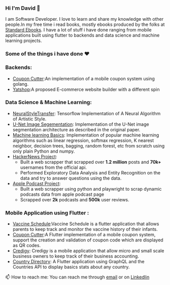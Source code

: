
 ### Hi I'm David :wave:

 
I am Software Developer.
I love to learn and share my knowledge with other people.In my free time i read books, mostly ebooks produced by the folks at [Standard Ebooks]('https://standardebooks.org/'). I have a lot of stuff i have done ranging from mobile applications built using flutter to backends and data science and machine learning projects.


### Some of the things i have done :heart:  

### Backends:
-  [Coupon Cutter](https://github.com/david-adewoyin/couponcutter):An implementation of a mobile coupon system using golang.
-  [Yatshop](https://github.com/david-adewoyin/yatshop):A proposed E-commerce website builder with a different spin


 ### Data Science & Machine Learning:  
- [NeuralStyleTransfer](https://github.com/david-adewoyin/NeuralStyleTransfer): Tensorflow Implementation of A Neural Algorithm of Artistic Style.
- [U-Net Image Segementation](https://github.com/david-adewoyin/UNet): Implementation of the U-Net image segmentation architecture as described in the original paper.
- [Machine learning Basics](https://github.com/david-adewoyin/machine_learning_basics): Implementation of popular machine learning algorithms such as linear regression, softmax regression, K nearest neighbor, decision trees, bagging, random forest, etc from scratch using only plain Python and numpy.
- [HackerNews Project](https://github.com/david-adewoyin/HackerNews):
  - Built a web scrapper that scrapped over **1.2 million** posts and **70k+** usernames from the official api.
  - Performed Exploratory Data Analysis and Entity Recognition on the data and try to answer questions using the data.
- [Apple Podcast Project](https://github.com/david-adewoyin/apple_podcasts):
  - Built a web scrapper using python and playwright to scrap dynamic podcasts data from apple podcast page
  - Scrapped  over **2k** podcasts and  **500k** user reviews.  
  

### Mobile Application using **Flutter** : 


-  [Vaccine Schedule](https://github.com/david-adewoyin/vaccine_schedule):Vaccine Schedule is a flutter application that allows parents to keep track and monitor the vaccine history of their infants.
-  [Coupon Cutter](https://github.com/david-adewoyin/cuo-cutter):A Flutter implementation of a mobile coupon system, support the creation and validation of coupon code which are displayed as QR codes.
-  [Credigy](https://github.com/david-adewoyin/credigy): Credigy is a mobile application that allow micro and small scale business owners to keep track of their business accounting.
-  [Country Directory](https://github.com/david-adewoyin/country_directory): A Flutter application using GraphQL and the Countries API to display basics stats about any country.


:mailbox: How to reach me: You can reach me through [email]('mailto:davyadewoyin@gmail.com') or on [Linkedlin](https://www.linkedin.com/in/davyadewoyin/) 

<!--
**david-adewoyin/david-adewoyin** is a ✨ _special_ ✨ repository because its `README.md` (this file) appears on your GitHub profile.

Here are some ideas to get you started:

- 🔭 I’m currently working on ...
- 🌱 I’m currently learning ...
- 👯 I’m looking to collaborate on ...
- 🤔 I’m looking for help with ...
- 💬 Ask me about ...
- 📫 How to reach me: ...
- 😄 Pronouns: ...
- ⚡ Fun fact: ...
-->
